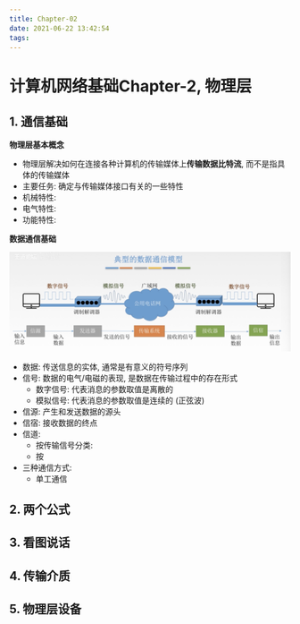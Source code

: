```yaml
---
title: Chapter-02
date: 2021-06-22 13:42:54
tags:
---
```


# 计算机网络基础Chapter-2, 物理层

## 1. 通信基础

**物理层基本概念**

- 物理层解决如何在连接各种计算机的传输媒体上**传输数据比特流**, 而不是指具体的传输媒体
- 主要任务: 确定与传输媒体接口有关的一些特性
- 机械特性:
- 电气特性:
- 功能特性:

**数据通信基础**

![image-20210622135226744](../images/image-20210622135226744.png)

- 数据: 传送信息的实体, 通常是有意义的符号序列
- 信号: 数据的电气/电磁的表现, 是数据在传输过程中的存在形式
  - 数字信号: 代表消息的参数取值是离散的
  - 模拟信号: 代表消息的参数取值是连续的 (正弦波)
- 信源: 产生和发送数据的源头
- 信宿: 接收数据的终点
- 信道: 
  - 按传输信号分类:
  - 按
- 三种通信方式:
  - 单工通信





## 2. 两个公式



## 3. 看图说话 





## 4. 传输介质 





## 5. 物理层设备
